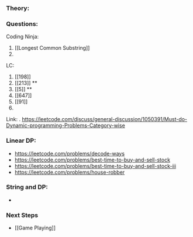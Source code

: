 
### Theory:


### Questions:
Coding Ninja:
1. [[Longest Common Substring]]
2. 

LC:
1. [[198]]
2. [[213]] **
3. [[5]] **
4. [[647]]
5. [[91]]
6. 







Link: . https://leetcode.com/discuss/general-discussion/1050391/Must-do-Dynamic-programming-Problems-Category-wise

### Linear DP:
- https://leetcode.com/problems/decode-ways
- https://leetcode.com/problems/best-time-to-buy-and-sell-stock
- https://leetcode.com/problems/best-time-to-buy-and-sell-stock-iii
- https://leetcode.com/problems/house-robber

### String and DP:
- 
### Next Steps
- [[Game Playing]]